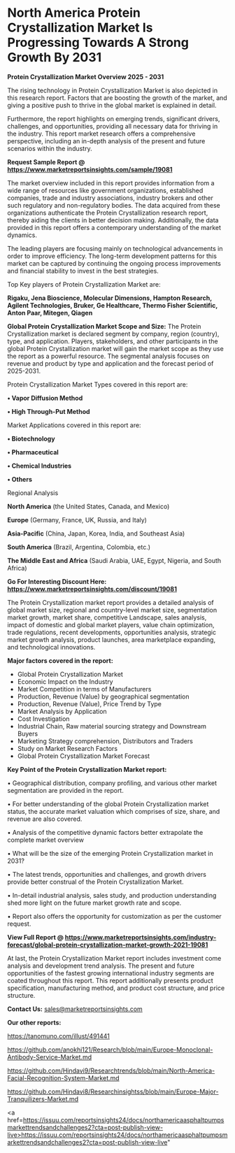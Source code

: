 # North America Protein Crystallization Market Is Progressing Towards A Strong Growth By 2031

<Strong> Protein Crystallization Market Overview 2025 - 2031</strong>

The rising technology in Protein Crystallization Market is also depicted in this research report. Factors that are boosting the growth of the market, and giving a positive push to thrive in the global market is explained in detail.

Furthermore, the report highlights on emerging trends, significant drivers, challenges, and opportunities, providing all necessary data for thriving in the industry. This report market research offers a comprehensive perspective, including an in-depth analysis of the present and future scenarios within the industry.

<strong>Request Sample Report @ <a href=https://www.marketreportsinsights.com/sample/19081>https://www.marketreportsinsights.com/sample/19081</a></strong>

The market overview included in this report provides information from a wide range of resources like government organizations, established companies, trade and industry associations, industry brokers and other such regulatory and non-regulatory bodies. The data acquired from these organizations authenticate the Protein Crystallization research report, thereby aiding the clients in better decision making. Additionally, the data provided in this report offers a contemporary understanding of the market dynamics.

The leading players are focusing mainly on technological advancements in order to improve efficiency. The long-term development patterns for this market can be captured by continuing the ongoing process improvements and financial stability to invest in the best strategies.

Top Key players of Protein Crystallization Market are:

<strong>Rigaku, Jena Bioscience, Molecular Dimensions, Hampton Research, Agilent Technologies, Bruker, Ge Healthcare, Thermo Fisher Scientific, Anton Paar, Mitegen, Qiagen</strong>

<strong><b>Global Protein Crystallization Market Scope and Size:</b></strong>
The Protein Crystallization market is declared segment by company, region (country), type, and application. Players, stakeholders, and other participants in the global Protein Crystallization market will gain the market scope as they use the report as a powerful resource. The segmental analysis focuses on revenue and product by type and application and the forecast period of 2025-2031.

Protein Crystallization Market Types covered in this report are:

<strong>• Vapor Diffusion Method

• High Through-Put Method</strong>

Market Applications covered in this report are:

<strong>• Biotechnology

• Pharmaceutical

• Chemical Industries

• Others</strong> 

Regional Analysis

<strong>North America</strong> (the United States, Canada, and Mexico)

<strong>Europe</strong> (Germany, France, UK, Russia, and Italy)

<strong>Asia-Pacific</strong> (China, Japan, Korea, India, and Southeast Asia)

<strong>South America</strong> (Brazil, Argentina, Colombia, etc.)

<strong>The Middle East and Africa</strong> (Saudi Arabia, UAE, Egypt, Nigeria, and South Africa)

<strong>Go For Interesting Discount Here: <a href=https://www.marketreportsinsights.com/discount/19081>https://www.marketreportsinsights.com/discount/19081</a></strong>

The Protein Crystallization market report provides a detailed analysis of global market size, regional and country-level market size, segmentation market growth, market share, competitive Landscape, sales analysis, impact of domestic and global market players, value chain optimization, trade regulations, recent developments, opportunities analysis, strategic market growth analysis, product launches, area marketplace expanding, and technological innovations.

<strong><b>Major factors covered in the report:</b></strong>
<ul>
  <li>Global Protein Crystallization Market </li>
  <li>Economic Impact on the Industry</li>
  <li>Market Competition in terms of Manufacturers</li>
  <li>Production, Revenue (Value) by geographical segmentation</li>
  <li>Production, Revenue (Value), Price Trend by Type</li>
  <li>Market Analysis by Application</li>
  <li>Cost Investigation</li>
  <li>Industrial Chain, Raw material sourcing strategy and Downstream Buyers</li>
  <li>Marketing Strategy comprehension, Distributors and Traders</li>
  <li>Study on Market Research Factors</li>
  <li>Global Protein Crystallization Market Forecast</li>
</ul>

<strong><b>Key Point of the Protein Crystallization Market report:</b></strong>

• Geographical distribution, company profiling, and various other market segmentation are provided in the report.

• For better understanding of the global Protein Crystallization market status, the accurate market valuation which comprises of size, share, and revenue are also covered.

• Analysis of the competitive dynamic factors better extrapolate the complete market overview

• What will be the size of the emerging Protein Crystallization market in 2031?

• The latest trends, opportunities and challenges, and growth drivers provide better construal of the Protein Crystallization Market.

• In-detail industrial analysis, sales study, and production understanding shed more light on the future market growth rate and scope.

• Report also offers the opportunity for customization as per the customer request.

<strong><b>View Full Report @ <a href=https://www.marketreportsinsights.com/industry-forecast/global-protein-crystallization-market-growth-2021-19081>https://www.marketreportsinsights.com/industry-forecast/global-protein-crystallization-market-growth-2021-19081</a></b></strong>


At last, the Protein Crystallization Market report includes investment come analysis and development trend analysis. The present and future opportunities of the fastest growing international industry segments are coated throughout this report. This report additionally presents product specification, manufacturing method, and product cost structure, and price structure.

<strong>Contact Us:</strong>
sales@marketreportsinsights.com

<strong>Our other reports:</strong>

<a href=https://tanomuno.com/illust/491441>https://tanomuno.com/illust/491441</a>

<a href=https://github.com/anokhi121/Research/blob/main/Europe-Monoclonal-Antibody-Service-Market.md>https://github.com/anokhi121/Research/blob/main/Europe-Monoclonal-Antibody-Service-Market.md</a>

<a href=https://github.com/Hindavi9/Researchtrends/blob/main/North-America-Facial-Recognition-System-Market.md>https://github.com/Hindavi9/Researchtrends/blob/main/North-America-Facial-Recognition-System-Market.md</a>

<a href=https://github.com/Hindavi8/Researchinsightss/blob/main/Europe-Major-Tranquilizers-Market.md>https://github.com/Hindavi8/Researchinsightss/blob/main/Europe-Major-Tranquilizers-Market.md</a>

<a href=https://issuu.com/reportsinsights24/docs/northamericaasphaltpumpsmarkettrendsandchallenges2?cta=post-publish-view-live>https://issuu.com/reportsinsights24/docs/northamericaasphaltpumpsmarkettrendsandchallenges2?cta=post-publish-view-live</a>"
